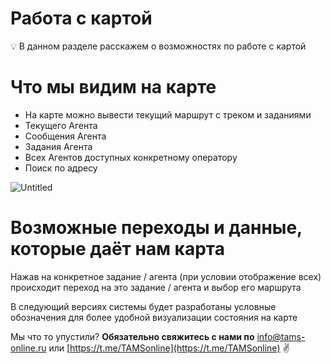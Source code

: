 # Работа с картой

<aside>
💡 В данном разделе расскажем о возможностях по работе с картой

</aside>

# Что мы видим на карте

- На карте можно вывести текущий маршрут с треком и заданиями
- Текущего Агента
- Сообщения Агента
- Задания Агента
- Всех Агентов доступных конкретному оператору
- Поиск по адресу

![Untitled](%D0%A0%D0%B0%D0%B1%D0%BE%D1%82%D0%B0%20%D1%81%20%D0%BA%D0%B0%D1%80%D1%82%D0%BE%D0%B8%CC%86%20d06741cb9814400ba3b513727b197f02/Untitled.png)

# Возможные переходы и данные, которые даёт нам карта

Нажав на конкретное задание / агента (при условии отображение всех) происходит переход на это задание / агента и выбор его маршрута

В следующий версиях системы будет разработаны условные обозначения для более удобной визуализации состояния на карте

Мы что то упустили?
**Обязательно свяжитесь с нами по** [info@tams-online.ru](mailto:info@tams-onine.ru) или [https://t.me/TAMSonline](https://t.me/TAMSonline) ✌️